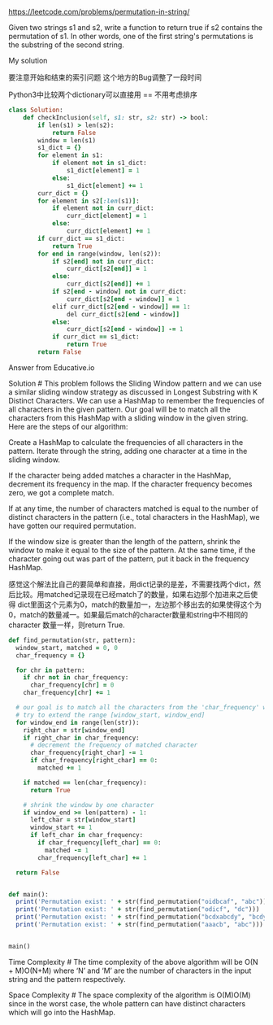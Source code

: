 https://leetcode.com/problems/permutation-in-string/

Given two strings s1 and s2, write a function to return true if s2 contains the permutation of s1.
In other words, one of the first string's permutations is the substring of the second string.

My solution 

要注意开始和结束的索引问题 这个地方的Bug调整了一段时间

Python3中比较两个dictionary可以直接用 == 不用考虑排序

```ruby
class Solution:
    def checkInclusion(self, s1: str, s2: str) -> bool:
        if len(s1) > len(s2):
            return False
        window = len(s1)
        s1_dict = {}
        for element in s1:
            if element not in s1_dict:
                s1_dict[element] = 1
            else:
                s1_dict[element] += 1
        curr_dict = {}
        for element in s2[:len(s1)]:
            if element not in curr_dict:
                curr_dict[element] = 1
            else:
                curr_dict[element] += 1
        if curr_dict == s1_dict:
            return True
        for end in range(window, len(s2)):
            if s2[end] not in curr_dict:
                curr_dict[s2[end]] = 1
            else:
                curr_dict[s2[end]] += 1
            if s2[end - window] not in curr_dict:
                curr_dict[s2[end - window]] = 1
            elif curr_dict[s2[end - window]] == 1:
                del curr_dict[s2[end - window]]
            else:
                curr_dict[s2[end - window]] -= 1
            if curr_dict == s1_dict:
                return True
        return False
```

Answer from Educative.io

Solution #
This problem follows the Sliding Window pattern and we can use a similar sliding window strategy as discussed in Longest Substring with K Distinct Characters. We can use a HashMap to remember the frequencies of all characters in the given pattern. Our goal will be to match all the characters from this HashMap with a sliding window in the given string. Here are the steps of our algorithm:

Create a HashMap to calculate the frequencies of all characters in the pattern.
Iterate through the string, adding one character at a time in the sliding window.

If the character being added matches a character in the HashMap, decrement its frequency in the map. If the character frequency becomes zero, we got a complete match.

If at any time, the number of characters matched is equal to the number of distinct characters in the pattern (i.e., total characters in the HashMap), we have gotten our required permutation.

If the window size is greater than the length of the pattern, shrink the window to make it equal to the size of the pattern. At the same time, if the character going out was part of the pattern, put it back in the frequency HashMap.

感觉这个解法比自己的要简单和直接，用dict记录的是差，不需要找两个dict，然后比较。用matched记录现在已经match了的数量，如果右边那个加进来之后使得
dict里面这个元素为0，match的数量加一，左边那个移出去的如果使得这个为0，match的数量减一。如果最后match的character数量和string中不相同的character
数量一样，则return True.

```ruby
def find_permutation(str, pattern):
  window_start, matched = 0, 0
  char_frequency = {}

  for chr in pattern:
    if chr not in char_frequency:
      char_frequency[chr] = 0
    char_frequency[chr] += 1

  # our goal is to match all the characters from the 'char_frequency' with the current window
  # try to extend the range [window_start, window_end]
  for window_end in range(len(str)):
    right_char = str[window_end]
    if right_char in char_frequency:
      # decrement the frequency of matched character
      char_frequency[right_char] -= 1
      if char_frequency[right_char] == 0:
        matched += 1

    if matched == len(char_frequency):
      return True

    # shrink the window by one character
    if window_end >= len(pattern) - 1:
      left_char = str[window_start]
      window_start += 1
      if left_char in char_frequency:
        if char_frequency[left_char] == 0:
          matched -= 1
        char_frequency[left_char] += 1

  return False


def main():
  print('Permutation exist: ' + str(find_permutation("oidbcaf", "abc")))
  print('Permutation exist: ' + str(find_permutation("odicf", "dc")))
  print('Permutation exist: ' + str(find_permutation("bcdxabcdy", "bcdyabcdx")))
  print('Permutation exist: ' + str(find_permutation("aaacb", "abc")))


main()
```

Time Complexity #
The time complexity of the above algorithm will be O(N + M)O(N+M) where ‘N’ and ‘M’ are the number of characters in the input string and the pattern respectively.

Space Complexity #
The space complexity of the algorithm is O(M)O(M) since in the worst case, the whole pattern can have distinct characters which will go into the HashMap.
